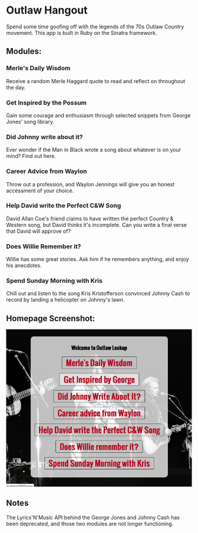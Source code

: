 # Outlaw Hangout
Spend some time goofing off with the legends of the 70s Outlaw Country movement. This app is built in Ruby on the Sinatra framework.

## Modules:

### Merle's Daily Wisdom
Receive a random Merle Haggard quote to read and reflect on throughout the day.

### Get Inspired by the Possum
Gain some courage and enthusiasm through selected snippets from George Jones' song library.

### Did Johnny write about it?
Ever wonder if the Man in Black wrote a song about whatever is on your mind? Find out here.

### Career Advice from Waylon
Throw out a profession, and Waylon Jennings will give you an honest accessment of your choice.

### Help David write the Perfect C&W Song
David Allan Coe's friend claims to have written the perfect Country & Western song, but David thinks it's incomplete. Can you write a final verse that David will approve of?

### Does Willie Remember it?
Willie has some great stories. Ask him if he remembers anything, and enjoy his anecdotes.

### Spend Sunday Morning with Kris
Chill out and listen to the song Kris Kristofferson convinced Johnny Cash to record by landing a helicopter on Johnny's lawn.

## Homepage Screenshot:

![homepage](public/img/homepage.png)

## Notes

The Lyrics'N'Music API behind the George Jones and Johnny Cash has been deprecated, and those two modules are not longer functioning.